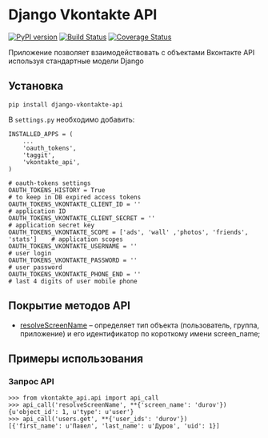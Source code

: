 Django Vkontakte API
====================

[![PyPI version](https://badge.fury.io/py/django-vkontakte-api.png)](http://badge.fury.io/py/django-vkontakte-api) [![Build Status](https://travis-ci.org/ramusus/django-vkontakte-api.png?branch=master)](https://travis-ci.org/ramusus/django-vkontakte-api) [![Coverage Status](https://coveralls.io/repos/ramusus/django-vkontakte-api/badge.png?branch=master)](https://coveralls.io/r/ramusus/django-vkontakte-api)

Приложение позволяет взаимодействовать с объектами Вконтакте API используя стандартные модели Django

Установка
---------

    pip install django-vkontakte-api

В `settings.py` необходимо добавить:

    INSTALLED_APPS = (
        ...
        'oauth_tokens',
        'taggit',
        'vkontakte_api',
    )

    # oauth-tokens settings
    OAUTH_TOKENS_HISTORY = True                                                     # to keep in DB expired access tokens
    OAUTH_TOKENS_VKONTAKTE_CLIENT_ID = ''                                           # application ID
    OAUTH_TOKENS_VKONTAKTE_CLIENT_SECRET = ''                                       # application secret key
    OAUTH_TOKENS_VKONTAKTE_SCOPE = ['ads', 'wall' ,'photos', 'friends', 'stats']    # application scopes
    OAUTH_TOKENS_VKONTAKTE_USERNAME = ''                                            # user login
    OAUTH_TOKENS_VKONTAKTE_PASSWORD = ''                                            # user password
    OAUTH_TOKENS_VKONTAKTE_PHONE_END = ''                                           # last 4 digits of user mobile phone

Покрытие методов API
--------------------

* [resolveScreenName](http://vk.com/dev/resolveScreenName) – определяет тип объекта (пользователь, группа, приложение) и его идентификатор по короткому имени screen_name;

Примеры использования
---------------------

### Запрос API

    >>> from vkontakte_api.api import api_call
    >>> api_call('resolveScreenName', **{'screen_name': 'durov'})
    {u'object_id': 1, u'type': u'user'}
    >>> api_call('users.get', **{'user_ids': 'durov'})
    [{'first_name': u'Павел', 'last_name': u'Дуров', 'uid': 1}]
